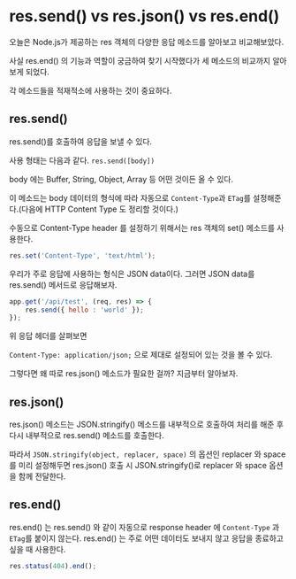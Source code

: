 # res.send() vs res.json() vs res.end()

오늘은 Node.js가 제공하는 res 객체의 다양한 응답 메소드를 알아보고 비교해보았다.

사실 res.end() 의 기능과 역할이 궁금하여 찾기 시작했다가 세 메소드의 비교까지 알아보게 되었다.

각 메소드들을 적재적소에 사용하는 것이 중요하다.

## res.send()

res.send()를 호출하여 응답을 보낼 수 있다.

사용 형태는 다음과 같다. `res.send([body])`

body 에는 Buffer, String, Object, Array 등 어떤 것이든 올 수 있다.

이 메소드는 body 데이터의 형식에 따라 자동으로 `Content-Type`과 `ETag`를 설정해준다.(다음에 HTTP Content Type 도 정리할 것이다.)

수동으로 Content-Type header 를 설정하기 위해서는 res 객체의 set() 메소드를 사용한다.

```javascript
res.set('Content-Type', 'text/html');
```

우리가 주로 응답에 사용하는 형식은 JSON data이다. 그러면 JSON data를 res.send() 메서드로 응답해보자.

```javascript
app.get('/api/test', (req, res) => {
	res.send({ hello : 'world' });
});
```

위 응답 헤더를 살펴보면

`Content-Type: application/json;` 으로 제대로 설정되어 있는 것을 볼 수 있다.

그렇다면 왜 따로 res.json() 메소드가 필요한 걸까? 지금부터 알아보자.



## res.json()

res.json() 메소드는 JSON.stringify()  메소드를 내부적으로 호출하여 처리를 해준 후 다시 내부적으로 res.send() 메소드를 호출한다.

따라서 `JSON.stringify(object, replacer, space)` 의 옵션인 replacer 와 space를 미리 설정해두면 res.json() 호출 시 JSON.stringify()로 replacer 와 space 옵션을 함께 전달한다.



## res.end()

res.end() 는 res.send() 와 같이 자동으로 response header 에 `Content-Type` 과 `ETag`를 붙이지 않는다. res.end() 는 주로 어떤 데이터도 보내지 않고 응답을 종료하고 싶을 때 사용한다.

```javascript
res.status(404).end();
```

